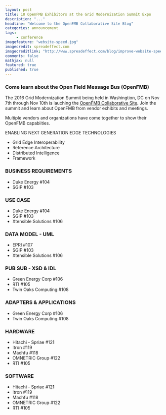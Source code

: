 ```yaml
---
layout: post
title: 10 OpenFMB Exhibitors at the Grid Modernization Summit Expo
description: "..."
headline: "Welcome to the OpenFMB Collaborative Site Blog"
categories: announcement
tags: 
     - conference
imagefeature: "website-speed.jpg"
imagecredit: spreadeffect.com
imagecreditlink: "http://www.spreadeffect.com/blog/improve-website-speed/"
comments: false
mathjax: null
featured: true
published: true
---
```


### Come learn about the Open Field Message Bus (OpenFMB)

The 2016 Grid Modernization Summit being held in Washingtion, DC on Nov 7th through Nov 10th is lauching the [OpenFMB Collaborative Site](https://openfmb.github.io).  Join the summit and learn about OpenFMB from vendor exhibits and meetings.   

Multiple vendors and organizations have come together to show their OpenFMB capabiities.

ENABLING NEXT GENERATION EDGE TECHNOLOGIES

+ Grid Edge Interoperability
+ Reference Architecture
+ Distributed Intelligence
+ Framework


### BUSINESS REQUIREMENTS 

+ Duke Energy  #104 
+ SGIP  #103 

### USE CASE 

+ Duke Energy  #104
+ SGIP #103
+ Xtensible Solutions #106

### DATA MODEL - UML

+ EPRI #107
+ SGIP #103
+ Xtensible Solutions #106

### PUB SUB - XSD & IDL 

+ Green Energy Corp #106
+ RTI #105
+ Twin Oaks Computing  #108

### ADAPTERS & APPLICATIONS 

+ Green Energy Corp #106
+ Twin Oaks Computing #108

### HARDWARE

+ Hitachi - Spriae #121
+ Itron  #119
+ Machfu  #118
+ OMNETRIC Group  #122
+ RTI #105

### SOFTWARE  

+ Hitachi - Spriae #121
+ Itron  #119
+ Machfu  #118
+ OMNETRIC Group  #122
+ RTI #105
 
